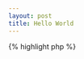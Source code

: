 ```yaml
---
layout: post
title: Hello World
---
```


{% highlight php %}
<?php

print "Hello World!";

{% endhighlight %}
